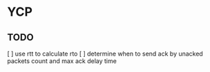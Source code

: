 # YCP

## TODO
[ ] use rtt to calculate rto
[ ] determine when to send ack by unacked packets count and max ack delay time